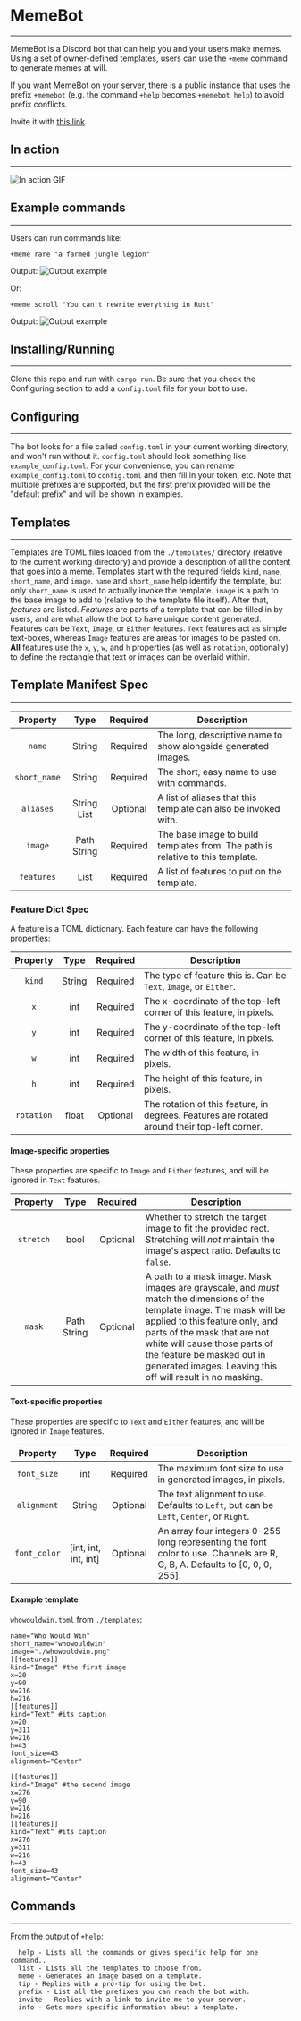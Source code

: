 # MemeBot
------

MemeBot is a Discord bot that can help you and your users make memes. Using a set of owner-defined templates, users can use the `+meme` command to generate memes at will. 

If you want MemeBot on your server, there is a public instance that uses the prefix `+memebot` (e.g. the command `+help` becomes `+memebot help`) to avoid prefix conflicts.

Invite it with [this link](https://discordapp.com/oauth2/authorize?permissions=35840&scope=bot&client_id=329000098090713088).

## In action
------

![In action GIF](https://fat.gfycat.com/FastWideeyedArmedcrab.gif)
## Example commands
------
Users can run commands like:
```
+meme rare "a farmed jungle legion"
```
Output:
![Output example](https://cdn.discordapp.com/attachments/244926856137146370/330833998274363392/meme.png)

Or:
```
+meme scroll "You can't rewrite everything in Rust"
```
Output:
![Output example](https://cdn.discordapp.com/attachments/332271124161495040/332271314297683978/meme.png)

## Installing/Running
------

Clone this repo and run with `cargo run`. Be sure that you check the Configuring section to add a `config.toml` file for your bot to use.
## Configuring
------

The bot looks for a file called `config.toml` in your current working directory, and won't run without it. `config.toml` should look something like `example_config.toml`. For your convenience, you can rename `example_config.toml` to `config.toml` and then fill in your token, etc. Note that multiple prefixes are supported, but the first prefix provided will be the "default prefix" and will be shown in examples.
## Templates
------

Templates are TOML files loaded from the `./templates/` directory (relative to the current working directory) and provide a description of all the content that goes into a meme. Templates start with the required fields `kind`, `name`, `short_name`, and `image`. `name` and `short_name` help identify the template, but only `short_name` is used to actually invoke the template. `image` is a path to the base image to add to (relative to the template file itself). After that, *features* are listed. *Features* are parts of a template that can be filled in by users, and are what allow the bot to have unique content generated. Features can be `Text`, `Image`, or `Either` features. `Text` features act as simple text-boxes, whereas `Image` features are areas for images to be pasted on. **All** features use the `x`, `y`, `w`, and `h` properties (as well as `rotation`, optionally) to define the rectangle that text or images can be overlaid within.

## Template Manifest Spec

------
| Property | Type |Required | Description                                |
|:--------:|:----:|:--------:|--------------------------------------------|
| `name`     | String | Required | The long, descriptive name to show alongside generated images. |
| `short_name`| String | Required | The short, easy name to use with commands. |
| `aliases` | String List | Optional | A list of aliases that this template can also be invoked with. |
| `image` | Path String | Required | The base image to build templates from. The path is relative to this template. |
| `features` | List | Required | A list of features to put on the template. |

### Feature Dict Spec
A feature is a TOML dictionary. Each feature can have the following properties:

| Property | Type |Required | Description                                |
|:--------:|:----:|:--------:|--------------------------------------------|
| `kind` | String | Required | The type of feature this is. Can be `Text`, `Image`, or `Either`. |
| `x` | int | Required | The x-coordinate of the top-left corner of this feature, in pixels. |
| `y` | int | Required | The y-coordinate of the top-left corner of this feature, in pixels. |
| `w` | int | Required | The width of this feature, in pixels. |
| `h` | int | Required | The height of this feature, in pixels. |
| `rotation` | float | Optional | The rotation of this feature, in degrees. Features are rotated around their top-left corner. |

#### Image-specific properties
These properties are specific to `Image` and `Either` features, and will be ignored in `Text` features.

| Property | Type |Required | Description                                |
|:--------:|:----:|:--------:|--------------------------------------------|
| `stretch` | bool | Optional | Whether to stretch the target image to fit the provided rect. Stretching will *not* maintain the image's aspect ratio. Defaults to `false`. |
| `mask` | Path String | Optional | A path to a mask image. Mask images are grayscale, and *must* match the dimensions of the template image. The mask will be applied to this feature only, and parts of the mask that are not white will cause those parts of the feature be masked out in generated images. Leaving this off will result in no masking.
#### Text-specific properties
These properties are specific to `Text` and `Either` features, and will be ignored in `Image` features.

| Property | Type |Required | Description                                |
|:--------:|:----:|:--------:|--------------------------------------------|
| `font_size` | int | Required | The maximum font size to use in generated images, in pixels. |
| `alignment` | String | Optional | The text alignment to use. Defaults to `Left`, but can be `Left`, `Center`, or `Right`. |
| `font_color` | [int, int, int, int] | Optional | An array four integers 0-255 long representing the font color to use. Channels are R, G, B, A. Defaults to [0, 0, 0, 255]. |

#### Example template
`whowouldwin.toml` from `./templates`: 
```
name="Who Would Win"
short_name="whowouldwin"
image="./whowouldwin.png"
[[features]]
kind="Image" #the first image
x=20
y=90
w=216
h=216
[[features]]
kind="Text" #its caption
x=20
y=311
w=216
h=43
font_size=43
alignment="Center"

[[features]]
kind="Image" #the second image
x=276
y=90
w=216
h=216
[[features]]
kind="Text" #its caption
x=276
y=311
w=216
h=43
font_size=43
alignment="Center"
```
## Commands
------
From the output of `+help`:
```
  help - Lists all the commands or gives specific help for one command..
  list - Lists all the templates to choose from.
  meme - Generates an image based on a template.
  tip - Replies with a pro-tip for using the bot.
  prefix - List all the prefixes you can reach the bot with.
  invite - Replies with a link to invite me to your server.
  info - Gets more specific information about a template.
```
